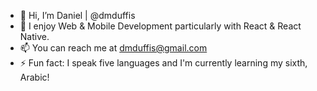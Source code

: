 - 👋 Hi, I’m Daniel | @dmduffis
- 🌱 I enjoy Web & Mobile Development particularly with React & React Native.
- 📫 You can reach me at dmduffis@gmail.com
- ⚡ Fun fact: I speak five languages and I'm currently learning my sixth, Arabic!
